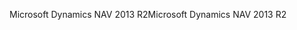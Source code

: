 <span data-ttu-id="921d1-101">Microsoft Dynamics NAV 2013 R2</span><span class="sxs-lookup"><span data-stu-id="921d1-101">Microsoft Dynamics NAV 2013 R2</span></span>
